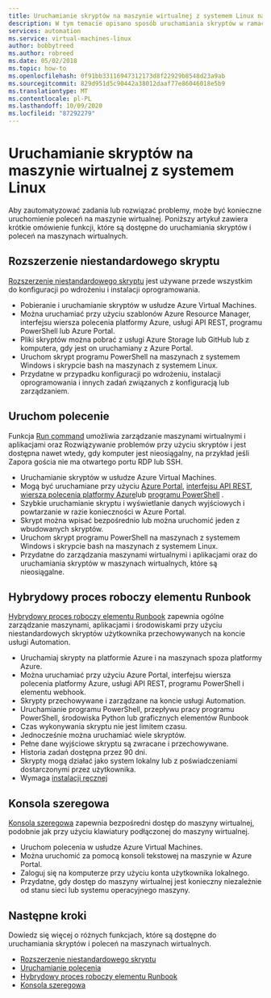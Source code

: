 ```yaml
---
title: Uruchamianie skryptów na maszynie wirtualnej z systemem Linux na platformie Azure
description: W tym temacie opisano sposób uruchamiania skryptów w ramach maszyny wirtualnej
services: automation
ms.service: virtual-machines-linux
author: bobbytreed
ms.author: robreed
ms.date: 05/02/2018
ms.topic: how-to
ms.openlocfilehash: 0f91bb33116947312173d8f22929b8548d23a9ab
ms.sourcegitcommit: 829d951d5c90442a38012daaf77e86046018e5b9
ms.translationtype: MT
ms.contentlocale: pl-PL
ms.lasthandoff: 10/09/2020
ms.locfileid: "87292279"
---
```

# <a name="run-scripts-in-your-linux-vm"></a>Uruchamianie skryptów na maszynie wirtualnej z systemem Linux

Aby zautomatyzować zadania lub rozwiązać problemy, może być konieczne uruchomienie poleceń na maszynie wirtualnej. Poniższy artykuł zawiera krótkie omówienie funkcji, które są dostępne do uruchamiania skryptów i poleceń na maszynach wirtualnych.

## <a name="custom-script-extension"></a>Rozszerzenie niestandardowego skryptu

[Rozszerzenie niestandardowego skryptu](../extensions/custom-script-linux.md) jest używane przede wszystkim do konfiguracji po wdrożeniu i instalacji oprogramowania.

* Pobieranie i uruchamianie skryptów w usłudze Azure Virtual Machines.
* Można uruchamiać przy użyciu szablonów Azure Resource Manager, interfejsu wiersza polecenia platformy Azure, usługi API REST, programu PowerShell lub Azure Portal.
* Pliki skryptów można pobrać z usługi Azure Storage lub GitHub lub z komputera, gdy jest on uruchamiany z Azure Portal.
* Uruchom skrypt programu PowerShell na maszynach z systemem Windows i skrypcie bash na maszynach z systemem Linux.
* Przydatne w przypadku konfiguracji po wdrożeniu, instalacji oprogramowania i innych zadań związanych z konfiguracją lub zarządzaniem.

## <a name="run-command"></a>Uruchom polecenie

Funkcja [Run command](run-command.md) umożliwia zarządzanie maszynami wirtualnymi i aplikacjami oraz Rozwiązywanie problemów przy użyciu skryptów i jest dostępna nawet wtedy, gdy komputer jest nieosiągalny, na przykład jeśli Zapora gościa nie ma otwartego portu RDP lub SSH.

* Uruchamianie skryptów w usłudze Azure Virtual Machines.
* Mogą być uruchamiane przy użyciu [Azure Portal](run-command.md), [interfejsu API REST](/rest/api/compute/virtual%20machines%20run%20commands/runcommand), [wiersza polecenia platformy Azure](/cli/azure/vm/run-command?view=azure-cli-latest#az-vm-run-command-invoke)lub [programu PowerShell](/powershell/module/az.compute/invoke-azvmruncommand) .
* Szybkie uruchamianie skryptu i wyświetlanie danych wyjściowych i powtarzanie w razie konieczności w Azure Portal.
* Skrypt można wpisać bezpośrednio lub można uruchomić jeden z wbudowanych skryptów.
* Uruchom skrypt programu PowerShell na maszynach z systemem Windows i skrypcie bash na maszynach z systemem Linux.
* Przydatne do zarządzania maszynami wirtualnymi i aplikacjami oraz do uruchamiania skryptów w maszynach wirtualnych, które są nieosiągalne.

## <a name="hybrid-runbook-worker"></a>Hybrydowy proces roboczy elementu Runbook

[Hybrydowy proces roboczy elementu Runbook](../../automation/automation-hybrid-runbook-worker.md) zapewnia ogólne zarządzanie maszynami, aplikacjami i środowiskami przy użyciu niestandardowych skryptów użytkownika przechowywanych na koncie usługi Automation.

* Uruchamiaj skrypty na platformie Azure i na maszynach spoza platformy Azure.
* Można uruchamiać przy użyciu Azure Portal, interfejsu wiersza polecenia platformy Azure, usługi API REST, programu PowerShell i elementu webhook.
* Skrypty przechowywane i zarządzane na koncie usługi Automation.
* Uruchamianie programu PowerShell, przepływu pracy programu PowerShell, środowiska Python lub graficznych elementów Runbook
* Czas wykonywania skryptu nie jest limitem czasu.
* Jednocześnie można uruchamiać wiele skryptów.
* Pełne dane wyjściowe skryptu są zwracane i przechowywane.
* Historia zadań dostępna przez 90 dni.
* Skrypty mogą działać jako system lokalny lub z poświadczeniami dostarczonymi przez użytkownika.
* Wymaga [instalacji ręcznej](../../automation/automation-windows-hrw-install.md)

## <a name="serial-console"></a>Konsola szeregowa

[Konsola szeregowa](../troubleshooting/serial-console-linux.md) zapewnia bezpośredni dostęp do maszyny wirtualnej, podobnie jak przy użyciu klawiatury podłączonej do maszyny wirtualnej.

* Uruchom polecenia w usłudze Azure Virtual Machines.
* Można uruchomić za pomocą konsoli tekstowej na maszynie w Azure Portal.
* Zaloguj się na komputerze przy użyciu konta użytkownika lokalnego.
* Przydatne, gdy dostęp do maszyny wirtualnej jest konieczny niezależnie od stanu sieci lub systemu operacyjnego maszyny.

## <a name="next-steps"></a>Następne kroki

Dowiedz się więcej o różnych funkcjach, które są dostępne do uruchamiania skryptów i poleceń na maszynach wirtualnych.

* [Rozszerzenie niestandardowego skryptu](../extensions/custom-script-linux.md)
* [Uruchamianie polecenia](run-command.md)
* [Hybrydowy proces roboczy elementu Runbook](../../automation/automation-hybrid-runbook-worker.md)
* [Konsola szeregowa](../troubleshooting/serial-console-linux.md)
